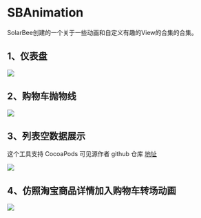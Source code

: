 # SBAnimation
SolarBee创建的一个关于一些动画和自定义有趣的View的合集的合集。



## 1、仪表盘

<img src="http://ojno1pj4x.bkt.clouddn.com/91B9BB1D47A45C3FD69A20FB5813C31F.jpg">



## 2、购物车抛物线

<img src="http://ojno1pj4x.bkt.clouddn.com/%E8%B4%AD%E7%89%A9%E8%BD%A6%E6%8A%9B%E7%89%A9%E7%BA%BF.gif">





## 3、列表空数据展示

这个工具支持 CocoaPods 可见源作者 github 仓库 [地址](https://github.com/ProgramerSunny/EmptyDataKit)

<img src="http://ojno1pj4x.bkt.clouddn.com/EmptyDataKit.gif">



## 4、仿照淘宝商品详情加入购物车转场动画



<img src="http://ojno1pj4x.bkt.clouddn.com/ProgramerSunnyDemo.gif">